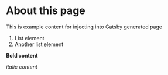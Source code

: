 # About this page

This is example content for injecting into Gatsby generated page

1. List element
2. Another list element

**Bold content** 

*italic content*


